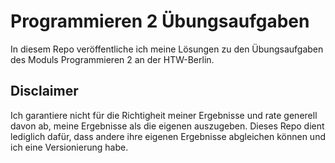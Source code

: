 # Programmieren 2 Übungsaufgaben

In diesem Repo veröffentliche ich meine Lösungen zu den Übungsaufgaben des Moduls Programmieren 2 an der HTW-Berlin.

## Disclaimer

Ich garantiere nicht für die Richtigheit meiner Ergebnisse und rate generell davon ab, meine Ergebnisse als die eigenen auszugeben. Dieses Repo dient lediglich dafür, dass andere ihre eigenen Ergebnisse abgleichen können und ich eine Versionierung habe.
